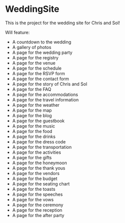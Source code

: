 # WeddingSite

This is the project for the wedding site for Chris and Sol!

Will feature:
- A countdown to the wedding
- A gallery of photos
- A page for the wedding party
- A page for the registry
- A page for the venue
- A page for the schedule
- A page for the RSVP form
- A page for the contact form
- A page for the story of Chris and Sol
- A page for the FAQ
- A page for the accommodations
- A page for the travel information
- A page for the weather
- A page for the map
- A page for the blog
- A page for the guestbook
- A page for the music
- A page for the food
- A page for the drinks
- A page for the dress code
- A page for the transportation
- A page for the activities
- A page for the gifts
- A page for the honeymoon
- A page for the thank yous
- A page for the vendors
- A page for the budget
- A page for the seating chart
- A page for the toasts
- A page for the speeches
- A page for the vows
- A page for the ceremony
- A page for the reception
- A page for the after party